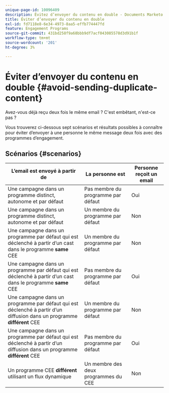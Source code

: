 ```yaml
---
unique-page-id: 10096409
description: Évitez d’envoyer du contenu en double - Documents Marketo - Documentation du produit
title: Éviter d’envoyer du contenu en double
exl-id: fd7118e8-6e34-4973-8aa5-effb774447fd
feature: Engagement Programs
source-git-commit: 431bd258f9a68bbb9df7acf043085578d3d91b1f
workflow-type: tm+mt
source-wordcount: '201'
ht-degree: 3%

---
```


# Éviter d’envoyer du contenu en double {#avoid-sending-duplicate-content}

Avez-vous déjà reçu deux fois le même email ? C&#39;est embêtant, n&#39;est-ce pas ?

Vous trouverez ci-dessous sept scénarios et résultats possibles à connaître pour éviter d’envoyer à une personne le même message deux fois avec des programmes d’engagement.

## Scénarios {#scenarios}

| L’email est envoyé à partir de | La personne est | Personne reçoit un email |
|---|---|---|
| Une campagne dans un programme distinct, autonome et par défaut | Pas membre du programme par défaut | Oui |
| Une campagne dans un programme distinct, autonome et par défaut | Un membre du programme par défaut | Non |
| Une campagne dans un programme par défaut qui est déclenché à partir d’un cast dans le programme **same** CEE | Un membre du programme par défaut | Non |
| Une campagne dans un programme par défaut qui est déclenché à partir d’un cast dans le programme **same** CEE | Pas membre du programme par défaut | Oui |
| Une campagne dans un programme par défaut qui est déclenché à partir d’un diffusion dans un programme **différent** CEE | Un membre du programme par défaut | Non |
| Une campagne dans un programme par défaut qui est déclenché à partir d’un diffusion dans un programme **différent** CEE | Pas membre du programme par défaut | Oui |
| Un programme CEE **différent** utilisant un flux dynamique | Un membre des deux programmes du CEE | Non |
